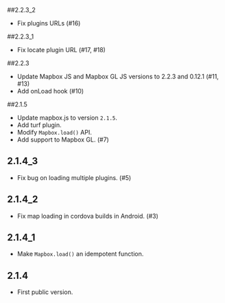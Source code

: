 ##2.2.3_2

* Fix plugins URLs (#16)

##2.2.3_1

* Fix locate plugin URL (#17, #18)

##2.2.3

* Update Mapbox JS and Mapbox GL JS versions to 2.2.3 and 0.12.1 (#11, #13)
* Add onLoad hook (#10)

##2.1.5

* Update mapbox.js to version `2.1.5`.
* Add turf plugin.
* Modify `Mapbox.load()` API.
* Add support to Mapbox GL. (#7)

## 2.1.4_3

* Fix bug on loading multiple plugins. (#5)

## 2.1.4_2

* Fix map loading in cordova builds in Android. (#3)

## 2.1.4_1

* Make `Mapbox.load()` an idempotent function.

## 2.1.4

* First public version.
